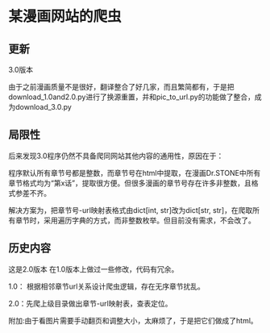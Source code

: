 # 某漫画网站的爬虫

## 更新

3.0版本

由于之前漫画质量不是很好，翻译整合了好几家，而且繁简都有，于是把download_1.0and2.0.py进行了换源重置，并和pic_to_url.py的功能做了整合，成为download_3.0.py

## 局限性

后来发现3.0程序仍然不具备爬同网站其他内容的通用性，原因在于：

程序默认所有章节号都是整数，而章节号在html中提取，在漫画Dr.STONE中所有章节格式均为“第x话”，提取很方便。但很多漫画的章节号存在许多非整数，且格式参差不齐。

解决方案为，把章节号-url映射表格式由dict[int, str]改为dict[str, str]，在爬取所有章节时，采用遍历字典的方式，而非整数枚举。但目前没有需求，不会改了。

## 历史内容

这是2.0版本 在1.0版本上做过一些修改，代码有冗余。

1.0： 根据相邻章节url关系设计爬虫逻辑，存在无序章节扰乱。

2.0：先爬上级目录做出章节-url映射表，查表定位。

附加:由于看图片需要手动翻页和调整大小，太麻烦了，于是把它们做成了html。

